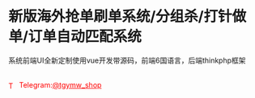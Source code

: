 # 新版海外抢单刷单系统/分组杀/打针做单/订单自动匹配系统

系统前端UI全新定制使用vue开发带源码，前端6国语言，后端thinkphp框架<br><br>




<p style="color: red;"><img src="https://cdn-icons-png.flaticon.com/512/2111/2111646.png" alt="Telegram Icon" style="width: 16px; vertical-align: middle; margin-right: 5px;">Telegram:<a href="https://t.me/tgymw_shop" style="color: red;">@tgymw_shop</a></p>

